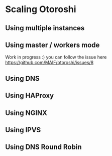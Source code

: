 # Scaling Otoroshi

## Using multiple instances

## Using master / workers mode

Work in progress :) you can follow the issue here https://github.com/MAIF/otoroshi/issues/8

## Using DNS

## Using HAProxy

## Using NGINX

## Using IPVS

## Using DNS Round Robin
